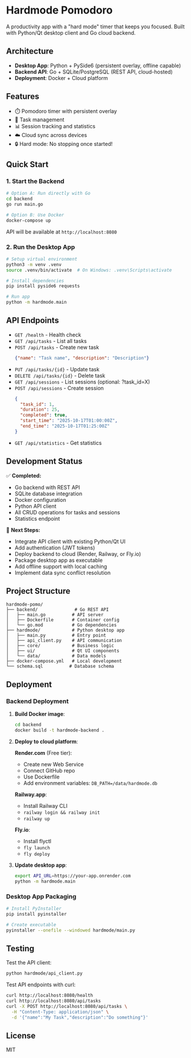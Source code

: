 # Hardmode Pomodoro

A productivity app with a "hard mode" timer that keeps you focused. Built with Python/Qt desktop client and Go cloud backend.

## Architecture

- **Desktop App**: Python + PySide6 (persistent overlay, offline capable)
- **Backend API**: Go + SQLite/PostgreSQL (REST API, cloud-hosted)
- **Deployment**: Docker + Cloud platform

## Features

- ⏱️ Pomodoro timer with persistent overlay
- 📝 Task management
- 📊 Session tracking and statistics
- ☁️ Cloud sync across devices
- 🔒 Hard mode: No stopping once started!

## Quick Start

### 1. Start the Backend

```bash
# Option A: Run directly with Go
cd backend
go run main.go

# Option B: Use Docker
docker-compose up
```

API will be available at `http://localhost:8080`

### 2. Run the Desktop App

```bash
# Setup virtual environment
python3 -m venv .venv
source .venv/bin/activate  # On Windows: .venv\Scripts\activate

# Install dependencies
pip install pyside6 requests

# Run app
python -m hardmode.main
```

## API Endpoints

- `GET /health` - Health check
- `GET /api/tasks` - List all tasks
- `POST /api/tasks` - Create new task
  ```json
  {"name": "Task name", "description": "Description"}
  ```
- `PUT /api/tasks/{id}` - Update task
- `DELETE /api/tasks/{id}` - Delete task
- `GET /api/sessions` - List sessions (optional: ?task_id=X)
- `POST /api/sessions` - Create session
  ```json
  {
    "task_id": 1,
    "duration": 25,
    "completed": true,
    "start_time": "2025-10-17T01:00:00Z",
    "end_time": "2025-10-17T01:25:00Z"
  }
  ```
- `GET /api/statistics` - Get statistics

## Development Status

✅ **Completed:**
- Go backend with REST API
- SQLite database integration
- Docker configuration
- Python API client
- All CRUD operations for tasks and sessions
- Statistics endpoint

🚧 **Next Steps:**
- Integrate API client with existing Python/Qt UI
- Add authentication (JWT tokens)
- Deploy backend to cloud (Render, Railway, or Fly.io)
- Package desktop app as executable
- Add offline support with local caching
- Implement data sync conflict resolution

## Project Structure

```
hardmode-pomo/
├── backend/              # Go REST API
│   ├── main.go          # API server
│   ├── Dockerfile       # Container config
│   └── go.mod           # Go dependencies
├── hardmode/            # Python desktop app
│   ├── main.py          # Entry point
│   ├── api_client.py    # API communication
│   ├── core/            # Business logic
│   ├── ui/              # Qt UI components
│   └── data/            # Data models
├── docker-compose.yml   # Local development
└── schema.sql          # Database schema
```

## Deployment

### Backend Deployment

1. **Build Docker image**:
   ```bash
   cd backend
   docker build -t hardmode-backend .
   ```

2. **Deploy to cloud platform**:
   
   **Render.com** (Free tier):
   - Create new Web Service
   - Connect GitHub repo
   - Use Dockerfile
   - Add environment variables: `DB_PATH=/data/hardmode.db`
   
   **Railway.app**:
   - Install Railway CLI
   - `railway login && railway init`
   - `railway up`
   
   **Fly.io**:
   - Install flyctl
   - `fly launch`
   - `fly deploy`

3. **Update desktop app**:
   ```bash
   export API_URL=https://your-app.onrender.com
   python -m hardmode.main
   ```

### Desktop App Packaging

```bash
# Install PyInstaller
pip install pyinstaller

# Create executable
pyinstaller --onefile --windowed hardmode/main.py
```

## Testing

Test the API client:
```bash
python hardmode/api_client.py
```

Test API endpoints with curl:
```bash
curl http://localhost:8080/health
curl http://localhost:8080/api/tasks
curl -X POST http://localhost:8080/api/tasks \
  -H "Content-Type: application/json" \
  -d '{"name":"My Task","description":"Do something"}'
```

## License

MIT
